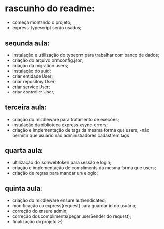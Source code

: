 # rascunho do readme:
- começa montando o projeto;
- express-typescript serão usados;
## segunda aula:
- instalação e ultilização do typeorm para trabalhar com banco de dados;
- criação do arquivo ormconfig.json;
- criação da migration users;
- instalação do uuid;
- criar entidade User;
- criar repository User;
- criar service User;
- criar controller User;
## terceira aula: 
- criação do middleware para tratamento de exeções;
- instalação da biblioteca express-async-errors;
- criação e implementação de tags da mesma forma que users;
-não permitir que usuário não administradores cadastrem tags
## quarta aula:
- ultilização do jsonwebtoken para sessão e login;
- criação e implementação de compliments da mesma forma que users;
- criação de regras para mandar um elogio;
## quinta aula:
- criação do middleware ensure authendicated;
- modificação do express(request) para guardar id do usuário;
- correção do ensure admin;
- correção dos compliments(pegar userSender do request);
- finalização do projeto :-)